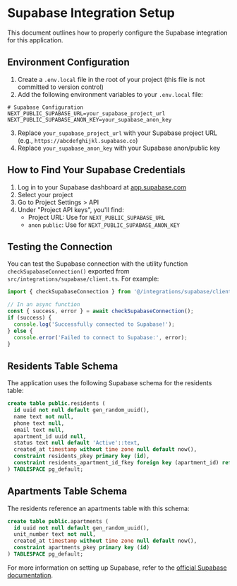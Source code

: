 # Supabase Integration Setup

This document outlines how to properly configure the Supabase integration for this application.

## Environment Configuration

1. Create a `.env.local` file in the root of your project (this file is not committed to version control)
2. Add the following environment variables to your `.env.local` file:

```
# Supabase Configuration
NEXT_PUBLIC_SUPABASE_URL=your_supabase_project_url
NEXT_PUBLIC_SUPABASE_ANON_KEY=your_supabase_anon_key
```

3. Replace `your_supabase_project_url` with your Supabase project URL (e.g., `https://abcdefghijkl.supabase.co`)
4. Replace `your_supabase_anon_key` with your Supabase anon/public key

## How to Find Your Supabase Credentials

1. Log in to your Supabase dashboard at [app.supabase.com](https://app.supabase.com)
2. Select your project
3. Go to Project Settings > API
4. Under "Project API keys", you'll find:
   - Project URL: Use for `NEXT_PUBLIC_SUPABASE_URL`
   - `anon` `public`: Use for `NEXT_PUBLIC_SUPABASE_ANON_KEY`

## Testing the Connection

You can test the Supabase connection with the utility function `checkSupabaseConnection()` exported from `src/integrations/supabase/client.ts`. For example:

```typescript
import { checkSupabaseConnection } from '@/integrations/supabase/client';

// In an async function
const { success, error } = await checkSupabaseConnection();
if (success) {
  console.log('Successfully connected to Supabase!');
} else {
  console.error('Failed to connect to Supabase:', error);
}
```

## Residents Table Schema

The application uses the following Supabase schema for the residents table:

```sql
create table public.residents (
  id uuid not null default gen_random_uuid(),
  name text not null,
  phone text null,
  email text null,
  apartment_id uuid null,
  status text null default 'Active'::text,
  created_at timestamp without time zone null default now(),
  constraint residents_pkey primary key (id),
  constraint residents_apartment_id_fkey foreign key (apartment_id) references apartments (id) on delete set null
) TABLESPACE pg_default;
```

## Apartments Table Schema

The residents reference an apartments table with this schema:

```sql
create table public.apartments (
  id uuid not null default gen_random_uuid(),
  unit_number text not null,
  created_at timestamp without time zone null default now(),
  constraint apartments_pkey primary key (id)
) TABLESPACE pg_default;
```

For more information on setting up Supabase, refer to the [official Supabase documentation](https://supabase.com/docs). 